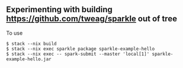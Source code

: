 ## Experimenting with building https://github.com/tweag/sparkle out of tree

To use

    $ stack --nix build
    $ stack --nix exec sparkle package sparkle-example-hello 
    $ stack --nix exec -- spark-submit --master 'local[1]' sparkle-example-hello.jar
